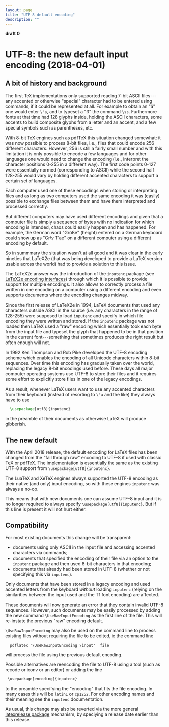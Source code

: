 ```yaml
---
layout: page
title: "UTF-8 default encoding"
description: ""
---
```


**draft 0**


# UTF-8: the new default input encoding (2018-04-01)

## A bit of history and background

The first TeX implementations only supported reading 7-bit
ASCII files---any accented or otherwise "special" character
had to be entered using commands, if it could be represented at
all. For example to obtain an "ä" one would enter ``\"a``, and to
typeset a "ß" the command ``\ss``. Furthermore fonts at that
time had 128 glyphs inside, holding the ASCII characters, some
accents to build composite glyphs from a letter and an accent, and a
few special symbols such as parentheses, etc.

With 8-bit TeX engines such as pdfTeX this situation changed
somewhat: it was now possible to process 8-bit files, i.e., files that
could encode 256 different characters. However, 256 is still a fairly
small number and with this limitation it is only possible to encode a
few languages and for other languages one would need to change the
encoding (i.e., interpret the character positions 0-255 in a
different way). The first code points 0-127 were essentially normed
(corresponding to ASCII) while the second half 128-255 would
vary by holding different accented characters to support a certain set
of languages.

Each computer used one of these encodings when storing or interpreting
files and as long as two computers used the same encoding it was
(easily) possible to exchange files between them and have them
interpreted and processed correctly.

But different computers may have used different encodings and given
that a computer file is simply a sequence of bytes with no indication for
which encoding is intended, chaos could easily happen and has
happened. For example, the German word "Größe" (height) entered on a
German keyboard could show up as "Gr\v T\`ae" on a different
computer using a different encoding by default.

So in summmary the situation wasn't at all good and it was clear in
the early nineties that LaTeX2e (that was being developed to provide
a LaTeX version usable across the world) had to provide a solution
to this issue.

The LaTeX2e answer was the introduction of the ``inputenc`` package
(see <a href="{{site.baseurl}}/publications/encoding-concepts.pdf"
target="_blank"
onclick="vgwPixelCall('1ae896e70ca04d1581310de310a76dda');">LaTeX2e
encoding interfaces</a>) through which it is possible to provide
support for multiple encodings. It also allows to correctly process a
file written in one encoding on a computer using a different encoding
and even supports documents where the encoding changes midway.

Since the first release of LaTeX2e in 1994, LaTeX documents that
used any characters outside ASCII in the source (i.e. any
characters in the range of 128-255) were supposed to load
``inputenc`` and specify in which file encoding they were
written and stored.
If the ``inputenc`` package was not loaded then LaTeX used a
"raw" encoding which essentially took each byte from the input file
and typeset the glyph that happened to be in that position in the
current font---something that sometimes produces the right result but
often enough will not.

In 1992 Ken Thompson and Rob Pike developed the UTF-8 encoding scheme
which enables the encoding of all Unicode characters within 8-bit sequences.
Over time this encoding has gradually taken over the world,
replacing the legacy 8-bit encodings used before. These days all major
computer operating systems use UTF-8 to store their files and it
requires some effort to explicitly store files in one of the legacy
encodings.

As a result, whenever LaTeX users want to use any accented
characters from their keyboard (instead of resorting to ``\"a`` and
the like) they always have to use
```latex
  \usepackage[utf8]{inputenc}
```
in the preamble of their documents as otherwise LaTeX will produce
gibberish.


## The new default

With the April 2018 release, the default encoding for LaTeX files has been
changed from the "fall through raw" encoding to UTF-8 if used with
classic TeX or pdfTeX. The implementation is essentially
the same as the existing UTF-8 support from
`\usepackage[utf8]{inputenc}`.  

The LuaTeX and XeTeX engines always supported the
UTF-8 encoding as their native (and only) input encoding, so with
these engines `inputenc` was always a no-op.

This means that with new documents one can assume UTF-8 input and it
is no longer required to always specify
`\usepackage[utf8]{inputenc}`. But if this line is present it
will not hurt either.


## Compatibility

For most existing documents this change will be transparent:

 -  documents using only ASCII in the input file and
  accessing accented characters via commands;
 -  documents that specified the encoding of their file via an
  option to the `inputenc` package and then used 8-bit
  characters in that encoding;
 -  documents that already had been stored in UTF-8 (whether or not
  specifying this via `inputenc`).

Only documents that have been stored in a legacy encoding and used
accented letters from the keyboard _without_ loading
`inputenc` (relying on the similarities between the input used
and the T1 font encoding) are affected.

These documents will now generate an error that they contain invalid
UTF-8 sequences.  However, such documents may be easily processed by
adding the new command `\UseRawInputEncoding` as the first line
of the file. This will re-instate the previous "raw" encoding
default.

`\UseRawInputEncoding` may also be used on the command line to process
existing files without requiring the file to be edited, ie the command
line
```
  pdflatex '\UseRawInputEncoding \input'  file
```
will process the file using the previous default encoding.

Possible alternatives are reencoding the file to UTF-8 using a tool
(such as recode or iconv or an editor) or adding the line
```
 \usepackage[encoding]{inputenc}
``` 
to the preamble specifying the "encoding" that fits the file
encoding.  In many cases this will be `latin1` or
`cp1252`. For other encoding names and their meaning see the
`inputenc` documentation.

As usual, this change may also be reverted via the more general <a
href="{{site.baseurl}}/help/documentation/latexrelease.pdf"
target="_blank"
onclick="vgwPixelCall('ef0b0f945a6148be8c924ed494b726d4');">latexrelease
package</a> mechanism, by speciying a release date earlier than this
release.

